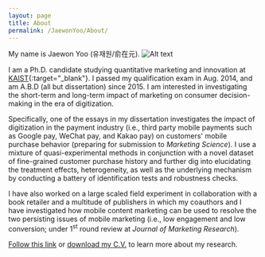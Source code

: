 ```yaml
---
layout: page
title: About
permalink: /JaewonYoo/About/
---
```


My name is Jaewon Yoo (유재원/俞在元). 
![Alt text](https://raw.githubusercontent.com/j1yoo4/j1yoo4.github.io/master/Jaewon%20Yoo_5.png?raw=true "Jaewon Yoo")

I am a Ph.D. candidate studying quantitative marketing and innovation at [KAIST](https://btm.kaist.ac.kr/en/){:target="_blank"}. I passed my qualification exam in Aug. 2014, and am A.B.D (all but dissertation) since 2015. I am interested in investigating the short-term and long-term impact of marketing on consumer decision-making in the era of digitization. 

Specifically, one of the essays in my dissertation investigates the impact of digitization in the payment industry (i.e., third party mobile payments such as Google pay, WeChat pay, and Kakao pay) on customers' mobile purchase behavior (preparing for submission to _Marketing Science_). I use a mixture of quasi-experimental methods in conjunction with a novel dataset of fine-grained customer purchase history and further dig into elucidating the treatment effects, heterogeneity, as well as the underlying mechanism by conducting a battery of identification tests and robustness checks.

I have also worked on a large scaled field experiment in collaboration with a book retailer and a multitude of publishers in which my coauthors and I have investigated how mobile content marketing can be used to resolve the two persisting issues of mobile marketing (i.e., low engagement and low conversion; under 1<sup>st</sup> round review at _Journal of Marketing Research_).

[Follow this link](https://j1yoo4.github.io/JaewonYoo/Research) or [download my C.V.](https://j1yoo4.github.io/JaewonYoo/C.V) to learn more about my research.
